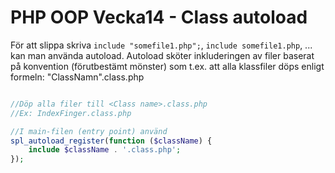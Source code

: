 # PHP OOP Vecka14 - Class autoload

För att slippa skriva `include "somefile1.php";`, `include somefile1.php`, ... kan man använda autoload.
Autoload sköter inkluderingen av filer baserat på konvention (förutbestämt mönster) som t.ex. att alla klassfiler döps enligt formeln:
"ClassNamn".class.php

```PHP

//Döp alla filer till <Class name>.class.php
//Ex: IndexFinger.class.php

//I main-filen (entry point) använd
spl_autoload_register(function ($className) {
    include $className . '.class.php';
});

    
```